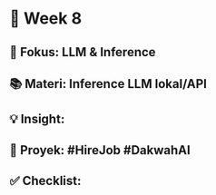 # 📅 Week 8

## 🎯 Fokus: LLM & Inference

## 📚 Materi: Inference LLM lokal/API

## 💡 Insight:

## 📌 Proyek: #HireJob #DakwahAI

## ✅ Checklist:

